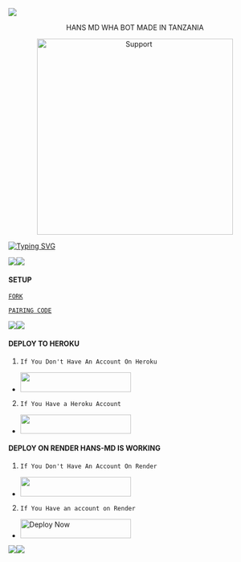 <a><img src='https://files.catbox.moe/3vkm13.gif'/></a><a><img src=''/></a>


<p align="center">                                                  HANS MD WHA BOT MADE IN TANZANIA  
  

</p>
<p align="center"> 
  <a href="https://whatsapp.com/channel/0029VagWQ255q08VTCRQKP09">
    <img alt=Support height="390" src="https://files.catbox.moe/3vkm13.jpeg"> 
    </p>
 
 
 


<a href="https://git.io/typing-svg"><img src="https://readme-typing-svg.demolab.com?font=Fira+Code&pause=1000&random=false&width=435&lines=THIS+IS+HANS-MD+MADE+IN+TANZANIA+🇹🇿✌️😎🤏" alt="Typing SVG" /></a>



<a><img src='https://files.catbox.moe/3vkm13.gif'/></a><a><img src='https://files.catbox.moe/3vkm13.gif'/></a>


#### SETUP 


[`FORK`](https://github.com/HANSTZTECH/HANS-MD/fork)


 


[`PAIRING CODE`](https://anyway-0t9v.onrender.com)
 

<a><img src='https://files.catbox.moe/3vkm13.gif'/></a><a><img src='https://files.catbox.moe/3vkm13.gif'/></a>


#### DEPLOY TO HEROKU 
1. `If You Don't Have An Account On Heroku`

- <a align="center"><a href="https://signup.heroku.com">
 <img src="https://img.shields.io/badge/Create%20Account%20Now-blue?style=for-the-badge&logo=heroku" width="220" height="38.45"/></a></p>

2. `If You Have a Heroku Account`

  - <a align="center"><a href="https://dashboard.heroku.com/new?template=https://github.com/HANSTZ121/HANS-MD"> <img src="https://img.shields.io/badge/DEPLOY%20NOW-blue?style=for-the-badge&logo=heroku" width="220" height="38.45"/></a></p>


#### DEPLOY ON RENDER HANS-MD IS WORKING 
1. `If You Don't Have An Account On Render`
- <a href="https://dashboard.render.com/register"><img src="https://img.shields.io/badge/CREATE AN ACCOUNT NOW-h?color=red&style=for-the-badge&logo=msi" width="220" height="38.45"/></a></p>

2. `If You Have an account on Render`
- <a href="https://render.com"><img title="Deploy Now" src="https://img.shields.io/badge/DEPLOY NOW HANS-MD-h?color=red&style=for-the-badge&logo=msi" width="220" height="38.45"/></a></p>

<a><img src='https://files.catbox.moe/3vkm13.gif'/></a><a><img src='https://files.catbox.moe/3vkm13.gif'/></a>
